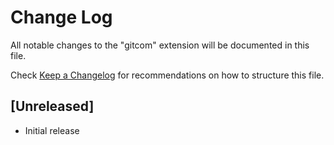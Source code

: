 # Change Log

All notable changes to the "gitcom" extension will be documented in this file.

Check [Keep a Changelog](http://keepachangelog.com/) for recommendations on how to structure this file.

## [Unreleased]

- Initial release